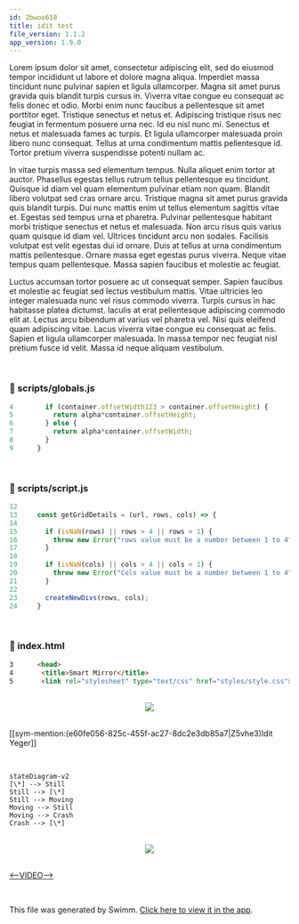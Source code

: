 ```yaml
---
id: 2bwoo618
title: idit test
file_version: 1.1.2
app_version: 1.9.0
---
```


Lorem ipsum dolor sit amet, consectetur adipiscing elit, sed do eiusmod tempor incididunt ut labore et dolore magna aliqua. Imperdiet massa tincidunt nunc pulvinar sapien et ligula ullamcorper. Magna sit amet purus gravida quis blandit turpis cursus in. Viverra vitae congue eu consequat ac felis donec et odio. Morbi enim nunc faucibus a pellentesque sit amet porttitor eget. Tristique senectus et netus et. Adipiscing tristique risus nec feugiat in fermentum posuere urna nec. Id eu nisl nunc mi. Senectus et netus et malesuada fames ac turpis. Et ligula ullamcorper malesuada proin libero nunc consequat. Tellus at urna condimentum mattis pellentesque id. Tortor pretium viverra suspendisse potenti nullam ac.

In vitae turpis massa sed elementum tempus. Nulla aliquet enim tortor at auctor. Phasellus egestas tellus rutrum tellus pellentesque eu tincidunt. Quisque id diam vel quam elementum pulvinar etiam non quam. Blandit libero volutpat sed cras ornare arcu. Tristique magna sit amet purus gravida quis blandit turpis. Dui nunc mattis enim ut tellus elementum sagittis vitae et. Egestas sed tempus urna et pharetra. Pulvinar pellentesque habitant morbi tristique senectus et netus et malesuada. Non arcu risus quis varius quam quisque id diam vel. Ultrices tincidunt arcu non sodales. Facilisis volutpat est velit egestas dui id ornare. Duis at tellus at urna condimentum mattis pellentesque. Ornare massa eget egestas purus viverra. Neque vitae tempus quam pellentesque. Massa sapien faucibus et molestie ac feugiat.

Luctus accumsan tortor posuere ac ut consequat semper. Sapien faucibus et molestie ac feugiat sed lectus vestibulum mattis. Vitae ultricies leo integer malesuada nunc vel risus commodo viverra. Turpis cursus in hac habitasse platea dictumst. Iaculis at erat pellentesque adipiscing commodo elit at. Lectus arcu bibendum at varius vel pharetra vel. Nisi quis eleifend quam adipiscing vitae. Lacus viverra vitae congue eu consequat ac felis. Sapien et ligula ullamcorper malesuada. In massa tempor nec feugiat nisl pretium fusce id velit. Massa id neque aliquam vestibulum.

<br/>


<!-- NOTE-swimm-snippet: the lines below link your snippet to Swimm -->
### 📄 scripts/globals.js
```javascript
4        if (container.offsetWidth123 > container.offsetHeight) {
5          return alpha*container.offsetHeight;
6        } else {
7          return alpha*container.offsetWidth;
8        }
9      }
```

<br/>


<!-- NOTE-swimm-snippet: the lines below link your snippet to Swimm -->
### 📄 scripts/script.js
```javascript
12     
13     const getGridDetails = (url, rows, cols) => {
14     
15       if (isNaN(rows) || rows > 4 || rows < 1) {
16         throw new Error("rows value must be a number between 1 to 4");
17       }
18     
19       if (isNaN(cols) || cols > 4 || cols < 1) {
20         throw new Error("Cols value must be a number between 1 to 4");
21       }
22     
23       createNewDivs(rows, cols);
24     }
```

<br/>


<!-- NOTE-swimm-snippet: the lines below link your snippet to Swimm -->
### 📄 index.html
```html
3      <head>
4      	<title>Smart Mirror</title>
5      	<link rel="stylesheet" type="text/css" href="styles/style.css">
```

<br/>

<div align="center"><img src="https://firebasestorage.googleapis.com/v0/b/swimm-dev-content/o/repositories%2FZ2l0aHViJTNBJTNBc21hcnQtbWlycm9yJTNBJTNBSWRpdFllZ2VyU3dpbW0%3D%2F5c47f2d5-04ba-4d50-826a-fefe0a5ecae6.png?alt=media&token=e5f267f7-2633-4488-8373-d747f374dd5b" style="width:'50%'"/></div>

<br/>

[[sym-mention:(e60fe056-825c-455f-ac27-8dc2e3db85a7|Z5vhe3)Idit Yeger]]

<br/>

<!--MERMAID {width:100}-->
```mermaid
stateDiagram-v2
[\*] --> Still
Still --> [\*]
Still --> Moving
Moving --> Still
Moving --> Crash
Crash --> [\*]

```
<!--MCONTENT {content: "stateDiagram-v2<br/>\n\\[\\*\\] \\-\\-\\> Still<br/>\nStill \\-\\-\\> \\[\\*\\]<br/>\nStill \\-\\-\\> Moving<br/>\nMoving \\-\\-\\> Still<br/>\nMoving \\-\\-\\> Crash<br/>\nCrash \\-\\-\\> \\[\\*\\]<br/>\n<br/>"} --->

<br/>

<div align="center"><img src="https://firebasestorage.googleapis.com/v0/b/swimm-dev-content/o/repositories%2FZ2l0aHViJTNBJTNBc21hcnQtbWlycm9yJTNBJTNBSWRpdFllZ2VyU3dpbW0%3D%2F10cec1ff-b0ad-4d9a-ba55-413d444ec33d.png?alt=media&token=3404b926-d74d-4183-9c1f-42b1912adda9" style="width:'50%'"/></div>

<br/>

[<--VIDEO-->](https://www.youtube.com/watch?v=-utH17XunI8)

<br/>

This file was generated by Swimm. [Click here to view it in the app](https://swimm-web-app.web.app/repos/Z2l0aHViJTNBJTNBc21hcnQtbWlycm9yJTNBJTNBSWRpdFllZ2VyU3dpbW0=/docs/2bwoo618).
